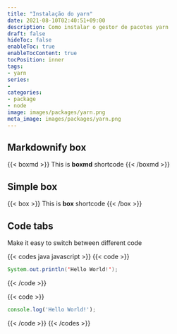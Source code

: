 ```yaml
---
title: "Instalação do yarn"
date: 2021-08-10T02:40:51+09:00
description: Como instalar o gestor de pacotes yarn
draft: false
hideToc: false
enableToc: true
enableTocContent: true
tocPosition: inner
tags:
- yarn
series:
-
categories:
- package
- node
image: images/packages/yarn.png
meta_image: images/packages/yarn.png
---
```


## Markdownify box

{{< boxmd >}}
This is **boxmd** shortcode
{{< /boxmd >}}

## Simple box

{{< box >}}
This is **box** shortcode
{{< /box >}}

## Code tabs

Make it easy to switch between different code

{{< codes java javascript >}}
  {{< code >}}

  ```java
  System.out.println('Hello World!');
  ```

  {{< /code >}}

  {{< code >}}

  ```javascript
  console.log('Hello World!');
  ```

  {{< /code >}}
{{< /codes >}}
